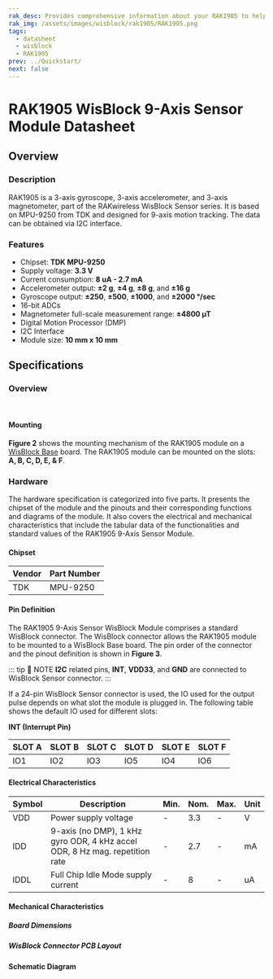 ```yaml
---
rak_desc: Provides comprehensive information about your RAK1905 to help you use it. This information includes technical specifications, characteristics, and requirements, and it also discusses the device components.
rak_img: /assets/images/wisblock/rak1905/RAK1905.png
tags:
  - datasheet
  - wisblock
  - RAK1905
prev: ../Quickstart/
next: false
---
```


# RAK1905 WisBlock 9-Axis Sensor Module Datasheet

## Overview


### Description

RAK1905 is a 3-axis gyroscope, 3-axis accelerometer, and 3-axis magnetometer, part of the RAKwireless WisBlock Sensor series. It is based on MPU-9250 from TDK and designed for 9-axis motion tracking. The data can be obtained via I2C interface.

### Features

- Chipset: **TDK MPU-9250**
- Supply voltage: **3.3&nbsp;V**
- Current consumption: **8&nbsp;uA - 2.7&nbsp;mA**
- Accelerometer output: **±2&nbsp;g**, **±4&nbsp;g**, **±8&nbsp;g**, and **±16&nbsp;g**
- Gyroscope output: **±250**, **±500**, **±1000**, and **±2000&nbsp;°/sec**
- 16-bit ADCs
- Magnetometer full-scale measurement range: **±4800&nbsp;µT**
- Digital Motion Processor (DMP)
- I2C Interface
- Module size: **10&nbsp;mm x 10&nbsp;mm**

## Specifications

### Overview

<br>

 <rk-img
  src="/assets/images/wisblock/rak1905/datasheet/rak1905-overview.png"
  width="35%"
  caption="RAK1905 WisBlock 9-Axis Sensor Module top and bottom view"
/>



#### Mounting

**Figure 2** shows the mounting mechanism of the RAK1905 module on a [WisBlock Base](https://docs.rakwireless.com/Product-Categories/WisBlock/#wisblock-base) board. The RAK1905 module can be mounted on the slots: **A, B, C, D, E, & F**.

 <rk-img
  src="/assets/images/wisblock/rak1905/datasheet/rak1905-mounting.png"
  width="50%"
  caption="RAK1905 WisBlock 9-Axis Module mounting"
/>

### Hardware

The hardware specification is categorized into five parts. It presents the chipset of the module and the pinouts and their corresponding functions and diagrams of the module. It also covers the electrical and mechanical characteristics that include the tabular data of the functionalities and standard values of the RAK1905 9-Axis Sensor Module.

#### Chipset

| Vendor | Part Number |
| ------ | ----------- |
| TDK    | MPU-9250    |

#### Pin Definition

The RAK1905 9-Axis Sensor WisBlock Module comprises a standard WisBlock connector. The WisBlock connector allows the RAK1905 module to be mounted to a WisBlock Base board. The pin order of the connector and the pinout definition is shown in **Figure 3**.

 <rk-img
  src="/assets/images/wisblock/rak1905/datasheet/rak1905-pinout.png"
  width="60%"
  caption="RAK1905 WisBlock 9-Axis Sensor Module pinout"
/>

::: tip 📝 NOTE
**I2C** related pins, **INT**, **VDD33**, and **GND** are connected to WisBlock Sensor connector.
:::

If a 24-pin WisBlock Sensor connector is used, the IO used for the output pulse depends on what slot the module is plugged in. The following table shows the default IO used for different slots:

**INT (Interrupt Pin)**

| SLOT A | SLOT B | SLOT C | SLOT D | SLOT E | SLOT F |
| ------ | ------ | ------ | ------ | ------ | ------ |
| IO1    | IO2    | IO3    | IO5    | IO4    | IO6    |

#### Electrical Characteristics

| Symbol | Description                                                                                | Min. | Nom. | Max. | Unit |
| ------ | ------------------------------------------------------------------------------------------ | ---- | ---- | ---- | ---- |
| VDD    | Power supply voltage                                                                       | -    | 3.3  | -    | V    |
| IDD    | 9-axis (no DMP), 1&nbsp;kHz gyro ODR, 4&nbsp;kHz accel ODR, 8&nbsp;Hz mag. repetition rate | -    | 2.7  | -    | mA   |
| IDDL   | Full Chip Idle Mode supply current                                                         | -    | 8    | -    | uA   |

#### Mechanical Characteristics

##### Board Dimensions

 <rk-img
  src="/assets/images/wisblock/rak1905/datasheet/mech-dimension.png"
  width="60%"
  caption="RAK1905 WisBlock 9-Axis Module mechanical drawing"
/>

##### WisBlock Connector PCB Layout

 <rk-img
  src="/assets/images/wisblock/rak1905/datasheet/pcb-footprint.png"
  width="100%"
  caption="WisBlock Connector PCB footprint and recommendations"
/>

#### Schematic Diagram

<rk-img
  src="/assets/images/wisblock/rak1905/datasheet/rak1905-schematic.png"
  width="100%"
  caption="RAK1905 WisBlock 9-Axis Sensor Module schematic diagram"
/>

